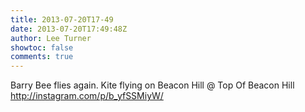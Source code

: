 ```yaml
---
title: 2013-07-20T17-49
date: 2013-07-20T17:49:48Z
author: Lee Turner
showtoc: false
comments: true
---
```


Barry Bee flies again. Kite flying on Beacon Hill @ Top Of Beacon Hill http://instagram.com/p/b_yfSSMiyW/


